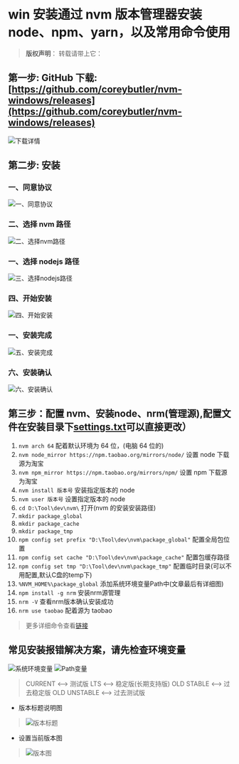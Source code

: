 # win 安装通过 nvm 版本管理器安装 node、npm、yarn，以及常用命令使用

> **版权声明**： 转载请带上它：

## 第一步: GitHub 下载: [https://github.com/coreybutler/nvm-windows/releases](https://github.com/coreybutler/nvm-windows/releases)

![下载详情 ](../img/download.png)

## 第二步: 安装

### 一、同意协议

![一、同意协议](../img/install-1.png)

### 二、选择 nvm 路径

![二、选择nvm路径](../img/install-2.png)

### 一、选择 nodejs 路径

![三、选择nodejs路径](../img/install-3.png)

### 四、开始安装

![四、开始安装](../img/install-4.png)

### 一、安装完成

![五、安装完成](../img/install-5.png)

### 六、安装确认

![六、安装确认](../img/install-6.png)

## 第三步：配置 nvm、安装node、nrm(管理源),配置文件在安装目录下[settings.txt](../config/settings.txt)可以直接更改）

1. `nvm arch 64` 配着默认环境为 64 位，(电脑 64 位的)
2. `nvm node_mirror https://npm.taobao.org/mirrors/node/` 设置 node 下载源为淘宝
3. `nvm npm_mirror https://npm.taobao.org/mirrors/npm/` 设置 npm 下载源为淘宝
4. `nvm install 版本号` 安装指定版本的 node
5. `nvm user 版本号` 设置指定版本的 node
6. `cd D:\Tool\dev\nvm\` 打开(nvm 的安装安装路径)
7. `mkdir package_global`
8. `mkdir package_cache`
9. `mkdir package_tmp`
10. `npm config set prefix "D:\Tool\dev\nvm\package_global"` 配置全局包位置
11. `npm config set cache "D:\Tool\dev\nvm\package_cache"` 配置包缓存路径
12. `npm config set tmp "D:\Tool\dev\nvm\package_tmp"` 配置临时目录(可以不用配置,默认C盘的temp下)
13. `%NVM_HOME%\package_global`  添加系统环境变量Path中(文章最后有详细图)
14. `npm install -g nrm` 安装nrm源管理
15. `nrm -V` 查看nrm版本确认安装成功
16. `nrm use taobao` 配着源为 taobao

> 更多详细命令查看[链接](./page/cmd.md)

## 常见安装报错解决方案，请先检查环境变量

![系统环境变量](../img/env-1.png)
![Path变量](../img/env-2.png)

> CURRENT  <--> 测试版
> LTS  <-->  稳定版(长期支持版)
> OLD STABLE <--> 过去稳定版
> OLD UNSTABLE  <--> 过去测试版

- 版本标题说明图

> ![版本标题](../img/version.png)

- 设置当前版本图

> ![版本图](../img/ok.png)
